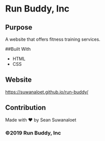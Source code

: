 # Run Buddy, Inc

## Purpose
A website that offers fitness training services.

##Built With
* HTML
* CSS

## Website
https://suwanaloet.github.io/run-buddy/

## Contribution 
Made with ❤️ by Sean Suwanaloet

### ©️2019 Run Buddy, Inc 
